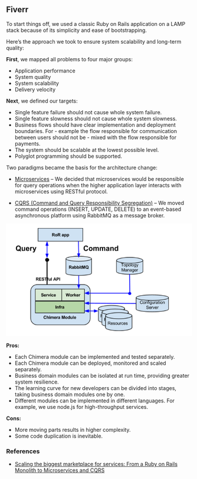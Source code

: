 ## Fiverr
To start things off, we used a classic Ruby on Rails application on a LAMP stack because of its simplicity and ease of bootstrapping.

Here’s the approach we took to ensure system scalability and long-term quality:

**First**, we mapped all problems to four major groups:

- Application performance
- System quality
- System scalability
- Delivery velocity

**Next**, we defined our targets:

- Single feature failure should not cause whole system failure.
- Single feature slowness should not cause whole system slowness.
- Business flows should have clear implementation and deployment boundaries. For - example the flow responsible for communication between users should not be - mixed with the flow responsible for payments.
- The system should be scalable at the lowest possible level.
- Polyglot programming should be supported.

Two paradigms became the basis for the architecture change:

- [Microservices](http://martinfowler.com/articles/microservices.html) – We decided that microservices would be responsible for query operations when the higher application layer interacts with microservices using RESTful protocol.

- [CQRS (Command and Query Responsibility Segregation)](http://martinfowler.com/bliki/CQRS.html) – We moved command operations (INSERT, UPDATE, DELETE) to an event-based asynchronous platform using RabbitMQ as a message broker. 

![](images/fiverr/pic1.png)

**Pros:**

- Each Chimera module can be implemented and tested separately.
- Each Chimera module can be deployed, monitored and scaled separately.
- Business domain modules can be isolated at run time, providing greater system resilience.
- The learning curve for new developers can be divided into stages, taking business domain modules one by one.
- Different modules can be implemented in different languages. For example, we use node.js for high-throughput services.

**Cons:**

- More moving parts results in higher complexity.
- Some code duplication is inevitable.

### References

- [Scaling the biggest marketplace for services: From a Ruby on Rails Monolith to Microservices and CQRS](http://blog.fiverr.com/scaling-biggest-marketplace-services-ruby-rails-monolith-microservices-cqrs/)

